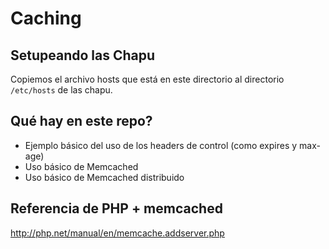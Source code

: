 # Caching

## Setupeando las Chapu

Copiemos el archivo hosts que está en este directorio al directorio `/etc/hosts` de las chapu.

## Qué hay en este repo?

 - Ejemplo básico del uso de los headers de control (como expires y max-age)
 - Uso básico de Memcached
 - Uso básico de Memcached distribuido

## Referencia de PHP + memcached
http://php.net/manual/en/memcache.addserver.php
